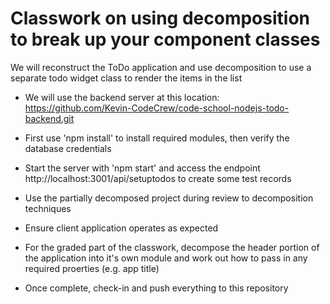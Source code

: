 # Classwork on using decomposition to break up your component classes

We will reconstruct the ToDo application and use decomposition to use a separate todo widget class to render the items in the list

* We will use the backend server at this location: https://github.com/Kevin-CodeCrew/code-school-nodejs-todo-backend.git
* First use 'npm install' to install required modules, then verify the database credentials
* Start the server with 'npm start' and access the endpoint http://localhost:3001/api/setuptodos to create some test records

* Use the partially decomposed project during review to decomposition techniques
* Ensure client application operates as expected
* For the graded part of the classwork, decompose the header portion of the application into it's own module and work out how to pass in any required proerties (e.g. app title)
* Once complete, check-in and push everything to this repository


